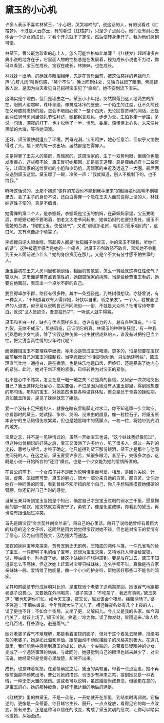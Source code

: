 # 黛玉的小心机

许多人表示不喜欢林黛玉，“小心眼，哭哭啼啼的”。说这话的人，有的没看过《红楼梦》，不过是人云亦云，有的看过《红楼梦》，只是少了点耐心。他们没有耐心去体会一个少女的成长，才看个开头就下了定论，然后便转身走开了。我为他们感到可惜。 

林黛玉，曹公最为珍重的心上人，怎么可能性格如此单薄？《红楼梦》超越诸多古典小说的地方在于，它里面人物的性格总是在发展着，视为成长小说也不为过，你可以看到，宝玉在成长，宝钗在成长，林妹妹，也在成长。 

林妹妹一出场，的确就与眼泪相伴，先是在贾母面前，被这位慈祥的老祖母几声“心肝儿肉”叫得伤感，“哭个不住”。晚上回到住处，又独自抹起了眼泪，紫鹃跟袭人说，是因为白天看见自己招得宝玉犯了“疯病”，她不安到流下泪来。 

这确实是个理由，但只是理由之一。黛玉小小年纪，突然飘落到这人地两生的所在，眼前人语喧哗，珠环翠绕，却筑成冰冷的壁垒，一个陌生的江湖，让不久前还在父母膝前撒娇的她，怎会不暗自心惊？一整个白天，无论回答贾母的问话，还是到两位舅母房间里做礼节性拜访，她都察言观色，步步为营，生怕多走一步路，多说一句话，深夜的灯下，也才松弛了一半，惶恐、委屈、惊惧俱上心头，未来像片黑暗的大海，等待她泅渡。 

还好，黛玉很快就适应了环境，贾母宠溺，宝玉呵护，她心恬意洽，但似乎又愉悦得过了头。接下来的每一次出场，居然都是在得罪人。 

先是得罪了王夫人的陪房，周瑞家的。这周瑞家的，生了一双势利眼，但偶尔也能发发善心，这些都不论，黛玉冒犯她那回，却是毫无道理。原是薛姨妈有十二朵宫花，让周瑞家的送给贾府的小姐和少奶奶，周瑞家的由近及远送了一大圈，最后两朵送到黛玉这里。黛玉瞟了一眼，冷笑一声：“我就知道，别人不挑剩下的，也不给我。” 

听听这话说的，比那个抱怨“像样的东西也不能到我手里来”的赵姨娘也高明不到哪里去，丢了主子的身份不说，还白白得罪一个能在王夫人面前说得上话的人，林妹妹这性子使的，真是不值当。 

她得罪的第二个人，是李嬷嬷。李嬷嬷是宝玉的奶妈，在薛姨妈家里，宝玉要喝酒，李嬷嬷劝他不要喝酒，怕老太太老爷问起来，她做奶妈的也要担责任。黛玉不管她的苦衷，“悄推宝玉，使他赌气”，又说“别理那老货，咱们只管乐咱们的”，这口风，又有点像那个晴雯了。 

李嬷嬷自诩火眼金睛，骂起袭人都是“妆狐媚子哄宝玉，哄的宝玉不理我，听你们的话”，这种被遗弃感当是她的一个痛点，对黛玉虽然敢怒不敢言，焉知她不会跑到王夫人面前说点什么？她的身份资历在那儿，又是个不大有分寸感不怕生事的人。 

黛玉最初在王夫人房间里和她谈话，相当机警敏感，怎么一转脸就这样任性使气？窃以为，这里面是带有点表演性的，她跟周瑞家的挑理，当是做给贾宝玉看的，她要在他面前，表现出一个卓尔不群的自己。 

要显得卓尔不群，路径有很多种，其中一条捷径是，到处树假想敌。亦舒曾说，有一种女人，“不知道喜欢有人得罪她，好挟以自重，骄之亲友”。一个人，若被全世界的人迫害，似乎足以说明自己不同流俗——俗，不就是大众吗？杜甫写诗夸李白，就说“世人皆欲杀，吾意独怜才”，一听这人就牛得紧。 

黛玉和李白一样，缺点与优点同样突出，也许有魅力的人，总有各种瑕疵，“十宝九裂，无纹不成玉”，那些瑕疵，正证明它的真。林黛玉的种种张狂里，有一种我们熟悉的少女气质，除了宝钗这种仿佛一出生就很成熟的人，谁没有过把拧巴当个性，把尖锐当真性情的少年时代呢？ 

而她撺掇宝玉不要理睬李嬷嬷，亦未必是赞成宝玉喝酒，更多的，怕是想要在宝钗面前展示自己对宝玉的控制权。当李嬷嬷说“你倒是劝劝他，只怕他还听些”，黛玉理直气壮地一通抢白，是在撇清，也是快乐地逞口齿，但终归，还是暴露了她内心的紧张，此时，她对于新环境的紧张，已经转换为对宝玉的紧张。 

若不是心中不踏实，怎会在意一城一地之失？若是真的自信，又何必一次次地突出自己？黛玉这样处处留心，掐尖要强，不过是因为她没有从宝玉那里，得到她想要的那句话。那时的宝玉，对她虽然也是各种温存体贴，但总是处于青春的躁动期，真如黛玉所言，是见了妹妹就忘了姐姐。 

爱一个没有十足把握的人，就像在暗夜里踮脚走过水洼，你不知道哪一步会踏空。你看那时的黛玉，她试探、争吵、哭闹、没来由的醋意，像一粒粒石子，将黛玉原本安宁的生活硌得伤痕累累，但也是她黑暗中的落脚点，一粒一粒，将她带到光明的地方。 

宝黛之恋，并不是一见钟情式的，虽然一开始宝玉也说，“这个妹妹我好像见过”，但这种似曾相识的好感之后，宝玉又漫游了许多地方，见了很多人，经过一系列的比较、思考与顿悟，才终于确定，他只能得到黛玉那份眼泪，黛玉才是那个与他同生同死的人。在这之前，黛玉要受许多苦，掉很多眼泪，甚至于，失很多次态，这既是小说一开始所言的“还泪”模式，也是一个少女能为她的爱情所做的。 

在曹公的笔下，一个女孩子并不是因为聪明懂事而可爱，相反，是因为尖锐、计较、虚荣、笨拙而可爱，黛玉的魅力，很大一部分来自她的自苦，那自苦，让你对她有一种同类的同情，看到曾经不知所措的那个自己，你几乎想隔空摸摸她僵硬的臂膀，你还记得自己当时的感觉。 

当黛玉亲耳听到宝玉当她是个知己，确定自己才是宝玉过眼的弱水三千里，愿意掬起的那一瓢饮，她突然就变得安宁了，柔软了，像是化茧成蝶，你看到的黛玉，再也没有跟谁起过冲突。 

首先是跟宝钗“金兰契共剖金兰语”，将自己的心里话，敞开了说给她曾经有着巨大的敌意的这个女子听，这固然是因为她觉得宝钗对她不错，但也是对宝玉的爱情有了信心，因为自信而强大，因为强大而通达。 

宝钗的妹妹宝琴来探亲，贾母宠到史无前例，压箱底的两件斗篷，一件孔雀毛的给了宝玉，一件野鸭子毛的给了宝琴，还想为宝玉求亲，又特地托人带话给宝钗，说，琴姑娘小，别拘谨了她。替这小姑娘样样想得周到。要是放在过去，黛玉不知道要怎么不痛快，但这次她上赶着对宝琴只喊妹妹，连名字都不叫，真像是待自家亲妹妹一般。爱情给了她能量，像一个小小的护身符，帮她医好那些口不能言的暗疾。 

尤其和前面章节形成鲜明对比的，是宝钗派个老婆子送燕窝那回，她很客气地跟那老婆子说费心，又要她在外间喝茶，“婆子笑道：‘不吃茶了，我还有事呢。’黛玉笑道：‘我也知道你们忙。如今天又凉，夜又长，越发该会个夜局，痛赌两场了。’婆子笑道：‘不瞒姑娘说，今年我就大沾了光儿了。横竖每夜各处有几个上夜的人，误了更也不好；不如会个夜局，又坐了更，又解闷儿。今儿又是我的头家。如今园门关了，就该上场了。’黛玉听说，笑道：‘难为你。误了你发财，冒雨送来。’命人给他几百钱，打些酒吃，避避雨气。” 

她对老婆子客气不难理解，那是看着宝钗的面子，但对于这个着急去赌博，拒绝喝茶的老婆子，她是如此温和体恤，跟前面动不动就撂脸子的风格差别极大。在这几章里，我们能集中感觉到黛玉的成长，她从一个尖锐的，总带着质疑眼神的少女，变成了一个通晓事理的姑娘。与此同时，她感觉到自己的眼泪也越来越少了，对宝玉说，她经常只是觉得心里酸楚，却哭不出来。 

成长，也意味着耗损。在爱情确定之后，黛玉的柔软里，带着一点点疲惫，她不再像前面那样频繁出场，曹公对她的描述，也很少有神来之笔，提到她总是一种表情，一种无伤大雅的感伤。这或者可以说明，虽然婚姻尚成悬念，但她更在意的，是宝玉的心，她的那种疲惫，是终于抵达目的地后的满足。 

《红楼梦》里的林黛玉，不是一朵花，一开始就开在那里，到结束时再凋谢。它描述的，更像是一朵蓓蕾，你目睹它生长、展开，一点点绽放，看得见它的每一点改变，皆有来由，正是这种可以信任的改变，构成了黛玉灵魂的层次，让你可以踏实地爱她，从始至终。